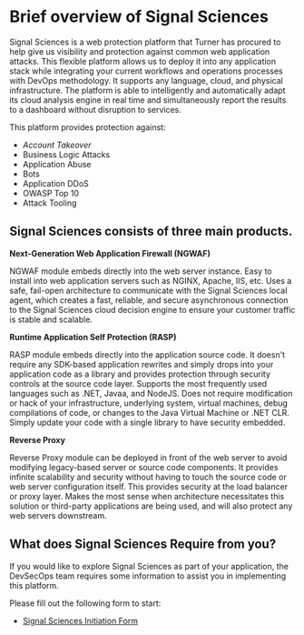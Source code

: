 # Brief overview of Signal Sciences

Signal Sciences is a web protection platform that Turner has procured to help give us visibility and protection against common web application attacks. This flexible platform allows us to deploy it into any application stack while integrating your current workflows and operations processes with DevOps methodology. It supports any language, cloud, and physical infrastructure. The platform is able to intelligently and automatically adapt its cloud analysis engine in real time and simultaneously report the results to a dashboard without disruption to services. 

This platform provides protection against: 
+ *Account Takeover*
+ Business Logic Attacks
+ Application Abuse
+ Bots
+ Application DDoS
+ OWASP Top 10
+ Attack Tooling 

## Signal Sciences consists of three main products.

**Next-Generation Web Application Firewall (NGWAF)** 

NGWAF module embeds directly into the web server instance. Easy to install into web application servers such as NGINX, Apache, IIS, etc. Uses a safe, fail-open architecture to communicate with the Signal Sciences local agent, which creates a fast, reliable, and secure asynchronous connection to the Signal Sciences cloud decision engine to ensure your customer traffic is stable and scalable.

**Runtime Application Self Protection (RASP)** 

RASP module embeds directly into the application source code. It doesn't require any SDK-based application rewrites and simply drops into your application code as a library and provides protection through security controls at the source code layer. Supports the most frequently used languages such as .NET, Javaa, and NodeJS. Does not require modification or hack of your infrastructure, underlying system, virtual machines, debug compilations of code, or changes to the Java Virtual Machine or .NET CLR. Simply update your code with a single library to have security embedded.

**Reverse Proxy**

Reverse Proxy module can be deployed in front of the web server to avoid modifying legacy-based server or source code components. It provides infinite scalability and security without having to touch the source code or web server configuration itself. This provides security at the load balancer or proxy layer. Makes the most sense when architecture necessitates this solution or third-party applications are being used, and will also protect any web servers downstream.


## What does Signal Sciences Require from you?

If you would like to explore Signal Sciences as part of your application, the DevSecOps team requires some information to assist you in implementing this platform.

Please fill out the following form to start:

+ [Signal Sciences Initiation Form](http://docs.turner.com/display/ISO/Signal+Sciences+initiation)
